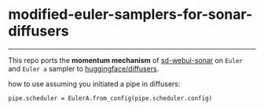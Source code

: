 # modified-euler-samplers-for-sonar-diffusers

----

This repo ports the **momentum mechanism** of [sd-webui-sonar](https://github.com/Kahsolt/stable-diffusion-webui-sonar) on `Euler` and `Euler a` sampler to [huggingface/diffusers](https://github.com/huggingface/diffusers). 

how to use assuming you initiated a pipe in diffusers:
```
pipe.scheduler = EulerA.from_config(pipe.scheduler.config)
```
